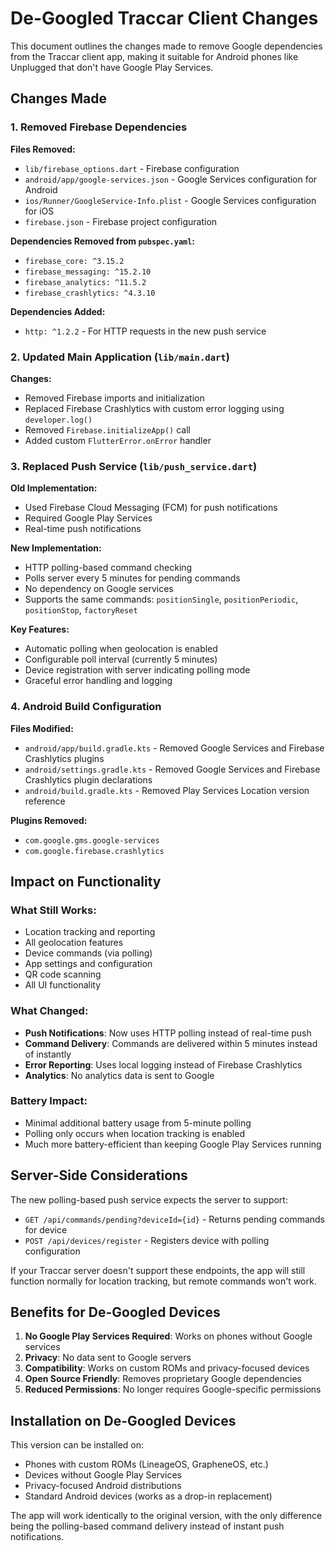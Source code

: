 # De-Googled Traccar Client Changes

This document outlines the changes made to remove Google dependencies from the Traccar client app, making it suitable for Android phones like Unplugged that don't have Google Play Services.

## Changes Made

### 1. Removed Firebase Dependencies

**Files Removed:**
- `lib/firebase_options.dart` - Firebase configuration
- `android/app/google-services.json` - Google Services configuration for Android
- `ios/Runner/GoogleService-Info.plist` - Google Services configuration for iOS
- `firebase.json` - Firebase project configuration

**Dependencies Removed from `pubspec.yaml`:**
- `firebase_core: ^3.15.2`
- `firebase_messaging: ^15.2.10`
- `firebase_analytics: ^11.5.2`
- `firebase_crashlytics: ^4.3.10`

**Dependencies Added:**
- `http: ^1.2.2` - For HTTP requests in the new push service

### 2. Updated Main Application (`lib/main.dart`)

**Changes:**
- Removed Firebase imports and initialization
- Replaced Firebase Crashlytics with custom error logging using `developer.log()`
- Removed `Firebase.initializeApp()` call
- Added custom `FlutterError.onError` handler

### 3. Replaced Push Service (`lib/push_service.dart`)

**Old Implementation:**
- Used Firebase Cloud Messaging (FCM) for push notifications
- Required Google Play Services
- Real-time push notifications

**New Implementation:**
- HTTP polling-based command checking
- Polls server every 5 minutes for pending commands
- No dependency on Google services
- Supports the same commands: `positionSingle`, `positionPeriodic`, `positionStop`, `factoryReset`

**Key Features:**
- Automatic polling when geolocation is enabled
- Configurable poll interval (currently 5 minutes)
- Device registration with server indicating polling mode
- Graceful error handling and logging

### 4. Android Build Configuration

**Files Modified:**
- `android/app/build.gradle.kts` - Removed Google Services and Firebase Crashlytics plugins
- `android/settings.gradle.kts` - Removed Google Services and Firebase Crashlytics plugin declarations
- `android/build.gradle.kts` - Removed Play Services Location version reference

**Plugins Removed:**
- `com.google.gms.google-services`
- `com.google.firebase.crashlytics`

## Impact on Functionality

### What Still Works:
- Location tracking and reporting
- All geolocation features
- Device commands (via polling)
- App settings and configuration
- QR code scanning
- All UI functionality

### What Changed:
- **Push Notifications**: Now uses HTTP polling instead of real-time push
- **Command Delivery**: Commands are delivered within 5 minutes instead of instantly
- **Error Reporting**: Uses local logging instead of Firebase Crashlytics
- **Analytics**: No analytics data is sent to Google

### Battery Impact:
- Minimal additional battery usage from 5-minute polling
- Polling only occurs when location tracking is enabled
- Much more battery-efficient than keeping Google Play Services running

## Server-Side Considerations

The new polling-based push service expects the server to support:
- `GET /api/commands/pending?deviceId={id}` - Returns pending commands for device
- `POST /api/devices/register` - Registers device with polling configuration

If your Traccar server doesn't support these endpoints, the app will still function normally for location tracking, but remote commands won't work.

## Benefits for De-Googled Devices

1. **No Google Play Services Required**: Works on phones without Google services
2. **Privacy**: No data sent to Google servers
3. **Compatibility**: Works on custom ROMs and privacy-focused devices
4. **Open Source Friendly**: Removes proprietary Google dependencies
5. **Reduced Permissions**: No longer requires Google-specific permissions

## Installation on De-Googled Devices

This version can be installed on:
- Phones with custom ROMs (LineageOS, GrapheneOS, etc.)
- Devices without Google Play Services
- Privacy-focused Android distributions
- Standard Android devices (works as a drop-in replacement)

The app will work identically to the original version, with the only difference being the polling-based command delivery instead of instant push notifications.